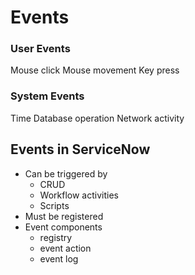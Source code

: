 # Events

### User Events
Mouse click
Mouse movement
Key press


### System Events
Time
Database operation
Network activity

## Events in ServiceNow

- Can be triggered by
  - CRUD
  - Workflow activities
  - Scripts
- Must be registered
- Event components
  - registry
  - event action
  - event log
